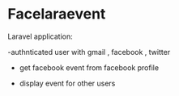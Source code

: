 # Facelaraevent


Laravel application:

-authnticated user with gmail , facebook , twitter 

- get facebook event from facebook profile 

- display event for other users
